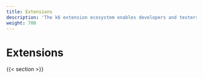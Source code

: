 ```yaml
---
title: Extensions
description: 'The k6 extension ecosystem enables developers and testers to extend k6 to cover use cases not supported natively in the core.'
weight: 700
---
```


# Extensions

<!-- TODO: Add content -->

{{< section >}}

